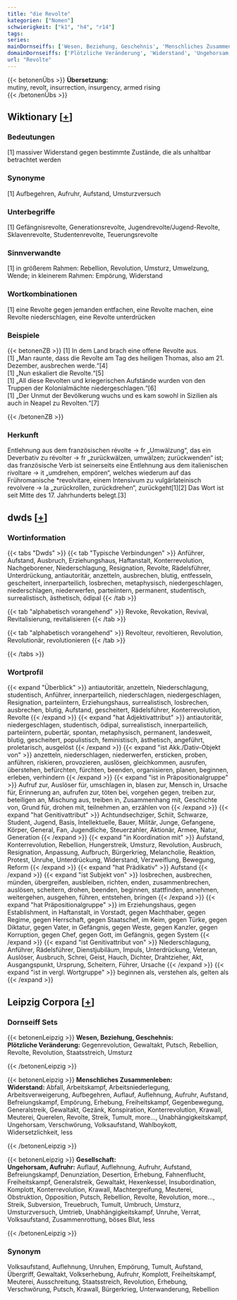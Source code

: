 ```yaml
---
title: "die Revolte"
kategorien: ["Nomen"]
schwierigkeit: ["k1", "h4", "r14"]
tags:
series:
mainDornseiffs: ['Wesen, Beziehung, Geschehnis', 'Menschliches Zusammenleben', 'Gesellschaft']
domainDornseiffs: ['Plötzliche Veränderung', 'Widerstand', 'Ungehorsam, Aufruhr']
url: "Revolte"
---
```


{{< betonenÜbs >}}
**Übersetzung:**  
mutiny, revolt, insurrection, insurgency, armed rising  
{{< /betonenÜbs >}}

## Wiktionary [[+](https://de.wiktionary.org/wiki/Revolte)]

### Bedeutungen
[1] massiver Widerstand gegen bestimmte Zustände, die als unhaltbar betrachtet werden  

### Synonyme
[1] Aufbegehren, Aufruhr, Aufstand, Umsturzversuch  

### Unterbegriffe
[1] Gefängnisrevolte, Generationsrevolte, Jugendrevolte/Jugend-Revolte, Sklavenrevolte, Studentenrevolte, Teuerungsrevolte  

### Sinnverwandte
[1] in größerem Rahmen: Rebellion, Revolution, Umsturz, Umwelzung, Wende; in kleinerem Rahmen: Empörung, Widerstand  

### Wortkombinationen
[1] eine Revolte gegen jemanden entfachen, eine Revolte machen, eine Revolte niederschlagen, eine Revolte unterdrücken  

### Beispiele
{{< betonenZB >}}
[1] In dem Land brach eine offene Revolte aus.  
[1] „Man raunte, dass die Revolte am Tag des heiligen Thomas, also am 21. Dezember, ausbrechen werde.“[4]  
[1] „Nun eskaliert die Revolte.“[5]  
[1] „All diese Revolten und kriegerischen Aufstände wurden von den Truppen der Kolonialmächte niedergeschlagen.“[6]  
[1] „Der Unmut der Bevölkerung wuchs und es kam sowohl in Sizilien als auch in Neapel zu Revolten.“[7]  

{{< /betonenZB >}}
### Herkunft
Entlehnung aus dem französischen révolte → fr „Umwälzung“, das ein Deverbativ zu révolter → fr „zurückwälzen, umwälzen; zurückwenden“ ist; das französische Verb ist seinerseits eine Entlehnung aus dem italienischen rivoltare → it „umdrehen, empören“, welches wiederum auf das Frühromanische *revolvitare, einem Intensivum zu vulgärlateinisch revolvere → la „zurückrollen, zurückdrehen“, zurückgeht[1][2] Das Wort ist seit Mitte des 17. Jahrhunderts belegt.[3]  



## dwds [[+](https://www.dwds.de/wb/Revolte)]

### Wortinformation
{{< tabs "Dwds" >}}
{{< tab "Typische Verbindungen" >}}
Anführer, Aufstand, Ausbruch, Erziehungshaus, Haftanstalt, Konterrevolution, Nachgeborener, Niederschlagung, Resignation, Revolte, Rädelsführer, Unterdrückung, antiautoritär, anzetteln, ausbrechen, blutig, entfesseln, gescheitert, innerparteilich, losbrechen, metaphysisch, niedergeschlagen, niederschlagen, niederwerfen, parteiintern, permanent, studentisch, surrealistisch, ästhetisch, ödipal
{{< /tab >}}

{{< tab "alphabetisch vorangehend" >}}
Revoke, Revokation, Revival, Revitalisierung, revitalisieren
{{< /tab >}}

{{< tab "alphabetisch vorangehend" >}}
Revolteur, revoltieren, Revolution, Revolutionär, revolutionieren
{{< /tab >}}

{{< /tabs >}}

### Wortprofil
{{< expand "Überblick" >}} antiautoritär, anzetteln, Niederschlagung, studentisch, Anführer, innerparteilich, niederschlagen, niedergeschlagen, Resignation, parteiintern, Erziehungshaus, surrealistisch, losbrechen, ausbrechen, blutig, Aufstand, gescheitert, Rädelsführer, Konterrevolution, Revolte {{< /expand >}}
{{< expand "hat Adjektivattribut" >}} antiautoritär, niedergeschlagen, studentisch, ödipal, surrealistisch, innerparteilich, parteiintern, pubertär, spontan, metaphysisch, permanent, landesweit, blutig, gescheitert, populistisch, feministisch, ästhetisch, angeführt, proletarisch, ausgelöst {{< /expand >}}
{{< expand "ist Akk./Dativ-Objekt von" >}} anzetteln, niederschlagen, niederwerfen, ersticken, proben, anführen, riskieren, provozieren, auslösen, gleichkommen, ausrufen, überstehen, befürchten, fürchten, beenden, organisieren, planen, beginnen, erleben, verhindern {{< /expand >}}
{{< expand "ist in Präpositionalgruppe" >}} Aufruf zur, Auslöser für, umschlagen in, blasen zur, Mensch in, Ursache für, Erinnerung an, aufrufen zur, töten bei, vorgehen gegen, treiben zur, beteiligen an, Mischung aus, treiben in, Zusammenhang mit, Geschichte von, Grund für, drohen mit, teilnehmen an, erzählen von {{< /expand >}}
{{< expand "hat Genitivattribut" >}} Achtundsechziger, Schiit, Schwarze, Student, Jugend, Basis, Intellektuelle, Bauer, Militär, Junge, Gefangene, Körper, General, Fan, Jugendliche, Steuerzahler, Aktionär, Armee, Natur, Generation {{< /expand >}}
{{< expand "in Koordination mit" >}} Aufstand, Konterrevolution, Rebellion, Hungerstreik, Umsturz, Revolution, Ausbruch, Resignation, Anpassung, Aufbruch, Bürgerkrieg, Melancholie, Reaktion, Protest, Unruhe, Unterdrückung, Widerstand, Verzweiflung, Bewegung, Reform {{< /expand >}}
{{< expand "hat Prädikativ" >}} Aufstand {{< /expand >}}
{{< expand "ist Subjekt von" >}} losbrechen, ausbrechen, münden, übergreifen, ausbleiben, richten, enden, zusammenbrechen, auslösen, scheitern, drohen, beenden, beginnen, stattfinden, annehmen, weitergehen, ausgehen, führen, entstehen, bringen {{< /expand >}}
{{< expand "hat Präpositionalgruppe" >}} im Erziehungshaus, gegen Establishment, in Haftanstalt, in Vorstadt, gegen Machthaber, gegen Regime, gegen Herrschaft, gegen Staatschef, im Keim, gegen Türke, gegen Diktatur, gegen Vater, in Gefängnis, gegen Weste, gegen Kanzler, gegen Korruption, gegen Chef, gegen Gott, im Gefängnis, gegen System {{< /expand >}}
{{< expand "ist Genitivattribut von" >}} Niederschlagung, Anführer, Rädelsführer, Dienstjubiläum, Impuls, Unterdrückung, Veteran, Auslöser, Ausbruch, Schrei, Geist, Hauch, Dichter, Drahtzieher, Akt, Ausgangspunkt, Ursprung, Scheitern, Führer, Ursache {{< /expand >}}
{{< expand "ist in vergl. Wortgruppe" >}} beginnen als, verstehen als, gelten als {{< /expand >}}

## Leipzig Corpora [[+](https://corpora.uni-leipzig.de/en/res?word=Revolte&corpusId=deu_newscrawl-public_2018)]

### Dornseiff Sets
{{< betonenLeipzig >}}
**Wesen, Beziehung, Geschehnis:**  
**Plötzliche Veränderung:** Gegenrevolution, Gewaltakt, Putsch, Rebellion, Revolte, Revolution, Staatsstreich, Umsturz  

{{< /betonenLeipzig >}}


{{< betonenLeipzig >}}
**Menschliches Zusammenleben:**  
**Widerstand:** Abfall, Arbeitskampf, Arbeitsniederlegung, Arbeitsverweigerung, Aufbegehren, Auflauf, Auflehnung, Aufruhr, Aufstand, Befreiungskampf, Empörung, Erhebung, Freiheitskampf, Gegenbewegung, Generalstreik, Gewaltakt, Gezänk, Konspiration, Konterrevolution, Krawall, Meuterei, Querelen, Revolte, Streik, Tumult, more..., Unabhängigkeitskampf, Ungehorsam, Verschwörung, Volksaufstand, Wahlboykott, Widersetzlichkeit, less  

{{< /betonenLeipzig >}}


{{< betonenLeipzig >}}
**Gesellschaft:**  
**Ungehorsam, Aufruhr:** Auflauf, Auflehnung, Aufruhr, Aufstand, Befreiungskampf, Denunziation, Desertion, Erhebung, Fahnenflucht, Freiheitskampf, Generalstreik, Gewaltakt, Hexenkessel, Insubordination, Komplott, Konterrevolution, Krawall, Machtergreifung, Meuterei, Obstruktion, Opposition, Putsch, Rebellion, Revolte, Revolution, more..., Streik, Subversion, Treuebruch, Tumult, Umbruch, Umsturz, Umsturzversuch, Umtrieb, Unabhängigkeitskampf, Unruhe, Verrat, Volksaufstand, Zusammenrottung, böses Blut, less  

{{< /betonenLeipzig >}}

### Synonym
Volksaufstand, Auflehnung, Unruhen, Empörung, Tumult, Aufstand, Übergriff, Gewaltakt, Volkserhebung, Aufruhr, Komplott, Freiheitskampf, Meuterei, Ausschreitung, Staatsstreich, Revolution, Erhebung, Verschwörung, Putsch, Krawall, Bürgerkrieg, Unterwanderung, Rebellion

